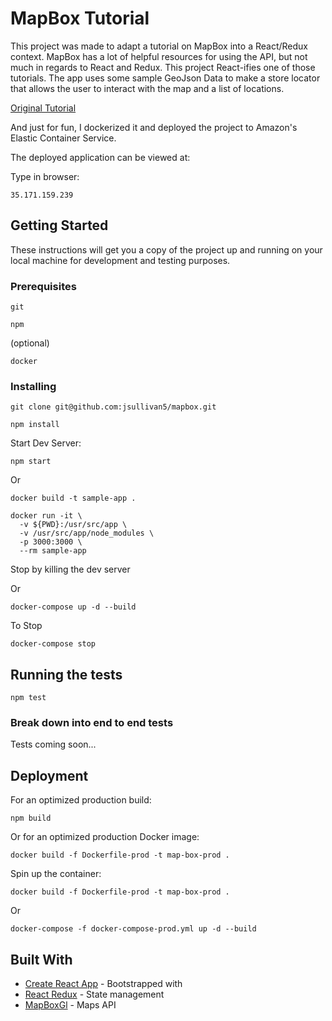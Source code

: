 # MapBox Tutorial

This project was made to adapt a tutorial on MapBox into a React/Redux context.  MapBox has a lot of helpful resources for using the API,
but not much in regards to React and Redux.  This project React-ifies one of those tutorials.  The app uses some sample GeoJson Data to make a store locator that allows the user to interact with the map and a list of locations.

[Original Tutorial](https://www.mapbox.com/help/building-a-store-locator/)

And just for fun, I dockerized it and deployed the project to Amazon's Elastic Container Service.

The deployed application can be viewed at:

Type in browser:
```
35.171.159.239
```

## Getting Started

These instructions will get you a copy of the project up and running on your local machine for development and testing purposes.

### Prerequisites

```
git
```

```
npm
```

(optional)
```
docker
```

### Installing

```
git clone git@github.com:jsullivan5/mapbox.git

```

```
npm install
```

Start Dev Server:

```
npm start
```
Or
```
docker build -t sample-app .
```
```
docker run -it \
  -v ${PWD}:/usr/src/app \
  -v /usr/src/app/node_modules \
  -p 3000:3000 \
  --rm sample-app
```
Stop by killing the dev server

Or
```
docker-compose up -d --build
```
To Stop
```
docker-compose stop
```

## Running the tests

```
npm test
```

### Break down into end to end tests

Tests coming soon...

## Deployment

For an optimized production build:

```
npm build
```
Or for an optimized production Docker image:

```
docker build -f Dockerfile-prod -t map-box-prod .
```

Spin up the container:
```
docker build -f Dockerfile-prod -t map-box-prod .
```
Or
```
docker-compose -f docker-compose-prod.yml up -d --build
```

## Built With

* [Create React App](https://github.com/facebook/create-react-app) - Bootstrapped with
* [React Redux](https://github.com/reactjs/react-redux) - State management
* [MapBoxGl](https://www.mapbox.com/mapbox-gl-js/api/) - Maps API
